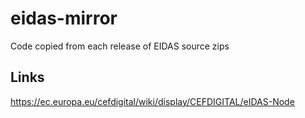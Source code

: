 # eidas-mirror
Code copied from each release of EIDAS source zips

## Links
https://ec.europa.eu/cefdigital/wiki/display/CEFDIGITAL/eIDAS-Node
